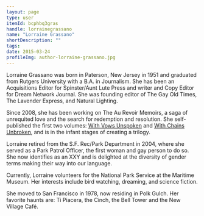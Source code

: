 ```yaml
---
layout: page
type: user
itemId: bcphbq3gras
handle: lorrainegrassano
name: "Lorraine Grassano"
shortDescription: ""
tags:
date: 2015-03-24
profileImg: author-lorraine-grassano.jpg
---
```


Lorraine Grassano was born in Paterson, New Jersey in 1951 and graduated from Rutgers University with a B.A. in Journalism. She has been an Acquisitions Editor for Spinster/Aunt Lute Press and writer and Copy Editor for Dream Network Journal. She was founding editor of The Gay Old Times, The Lavender Express, and Natural Lighting.

Since 2008, she has been working on The Au Revoir Memoirs, a saga of unrequited love and the search for redemption and resolution. She self-published the first two volumes: [With Vows Unspoken](https://www.amazon.com/Vows-Unspoken-Revoir-Memoirs-Book-ebook/dp/B07CNN857P/) and [With Chains Unbroken](https://www.amazon.com/Chains-Unbroken-Revoir-Memoirs-Book-ebook/dp/B078CXDVPC/), and is in the infant stages of creating a trilogy.

Lorraine retired from the S.F. Rec/Park Department in 2004, where she served as a Park Patrol Officer, the first woman and gay person to do so. She now identifies as an XXY and is delighted at the diversity of gender terms making their way into our language. 

Currently, Lorraine volunteers for the National Park Service at the Maritime Museum. Her interests include bird watching, dreaming, and science fiction.

She moved to San Francisco in 1978, now residing in Polk Gulch. Her favorite haunts are: Ti Piacera, the Cinch, the Bell Tower and the New Village Café.

